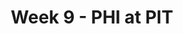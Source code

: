 ---
layout: game
title: Week 9 - PHI at PIT
season: 2004
game_id: 2004_09_PHI_PIT
away_team: PHI
home_team: PIT
---